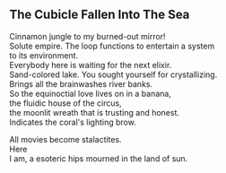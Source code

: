 The Cubicle Fallen Into The Sea
-------------------------------
Cinnamon jungle to my burned-out mirror!  
Solute empire. The loop functions to entertain a system  
to its environment.  
Everybody here is waiting for the next elixir.  
Sand-colored lake. You sought yourself for crystallizing.  
Brings all the brainwashes river banks.  
So the equinoctial love lives on in a banana,  
the fluidic house of the circus,  
the moonlit wreath that is trusting and honest.  
Indicates the coral's lighting brow.  
  
All movies become stalactites.  
Here  
I am, a esoteric hips mourned in the land of sun.  
